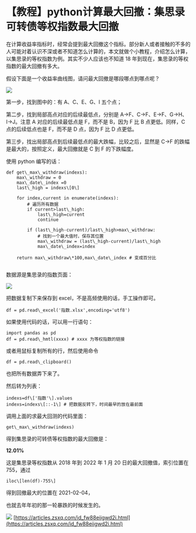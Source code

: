 # 【教程】python计算最大回撤：集思录可转债等权指数最大回撤
在计算收益率指标时，经常会提到最大回撤这个指标。部分新人或者接触的不多的人可能对着认识不深或者不知道怎么计算的，本文就做个小教程，介绍怎么计算，以集思录的等权指数为例。其实不少人应该也不知道 18 年到现在，集思录的等权指数的最大回撤有多大。

假设下面是一个收益率曲线图，请问最大回撤是哪段哪点到哪点呢？

![](https://article-images.zsxq.com/Frdvc-pG_ceori5kEz6Qwd6U9Wt_)

第一步，找到图中的：有 A、C、E、G、I 五个点；

第二步，找到局部高点对应的后续最低点，分别是 A→F、C→F、E→F、G→H、I→J。注意 A 对应的后续最低点是 F，而不是 B，因为 F 比 B 点更低。同样，C 点的后续低点也是 F，而不是 D 点，因为 F 比 D 点更低。

第三步，找出局部高点到后续最低点的最大跌幅，比较之后，显然是 C→F 的跌幅是最大的，按照定义，最大回撤就是 C 到 F 的下跌幅度。

使用 python 编写的话：

```
def get\_max\_withdraw(indexs):
    max\_withdraw = 0
    max\_date\_index =0
    last\_high = indexs\[0\]
    
    for index,current in enumerate(indexs):
        # 遍历所有数据
        if current>last\_high:
            last\_high=current
            continue

        if (last\_high-current)/last\_high>max\_withdraw:
            # 找到一个最大值时，保存其位置
            max\_withdraw = (last\_high-current)/last\_high
            max\_date\_index=index

    return max\_withdraw\*100,max\_date\_index # 变成百分比


```

数据源是集思录的指数页面：

![](https://article-images.zsxq.com/FkHMnmsTWDzI1UnvpCwnKsVD126K)

把数据复制下来保存到 excel，不是高频使用的话，手工操作即可。

```
df = pd.read\_excel('指数.xlsx',encoding='utf8')

```

如果使用代码的话，可以用一行语句：

```
import pandas as pd
df = pd.read\_hmtl(xxxx) # xxxx 为等权指数的链接

```

或者用鼠标复制所有的行，然后使用命令

```
df = pd.read\_clipboard()

```

也把所有数据弄下来了。

然后转为列表：

```
indexs=df\['指数'\].values
indexs=indexs\[::-1\] # 把数据反转下，时间最早的放在最前面

```

调用上面的求最大回测的代码里面：

```
get\_max\_withdraw(indexs)

```

得到集思录的可转债等权指数的最大回撤是：

**12.01%**

这是集思录等权指数从 2018 年到 2022 年 1 月 20 日的最大回撤值，索引位置在 755，通过

```
iloc\[len(df)-755\]

```

得到回撤最大的位置在 2021-02-04，

也就去年年初的那一轮暴跌的时候发生的。

![](https://article-images.zsxq.com/FlcqikVyJA7_bc32oie5c4QRHV8M) 
 [https://articles.zsxq.com/id_fw88eiigwd2i.html](https://articles.zsxq.com/id_fw88eiigwd2i.html)
